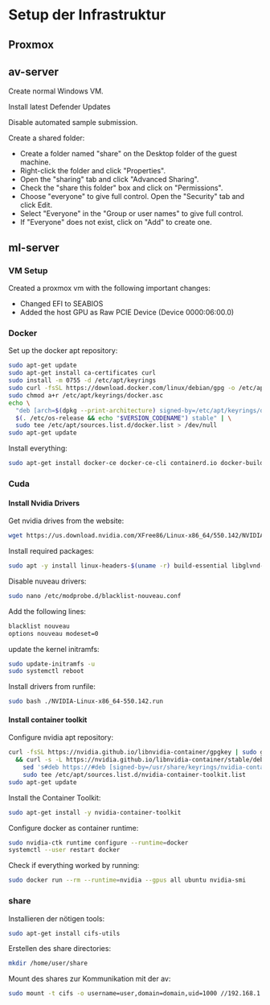 # Setup der Infrastruktur

## Proxmox



## av-server
Create normal Windows VM.

Install latest Defender Updates

Disable automated sample submission.


Create a shared folder: 
* Create a folder named "share" on the Desktop folder of the guest machine.
* Right-click the folder and click "Properties". 
* Open the "sharing" tab and click "Advanced Sharing".
* Check the "share this folder" box and click on "Permissions". 
* Choose "everyone" to give full control. Open the "Security" tab and click Edit. 
* Select "Everyone" in the "Group or user names" to give full control. 
* If "Everyone" does not exist, click on "Add" to create one.


## ml-server
### VM Setup
Created a proxmox vm with the following important changes:
* Changed EFI to SEABIOS
* Added the host GPU as Raw PCIE Device (Device 0000:06:00.0)

### Docker 
Set up the docker apt repository:

```bash
sudo apt-get update
sudo apt-get install ca-certificates curl
sudo install -m 0755 -d /etc/apt/keyrings
sudo curl -fsSL https://download.docker.com/linux/debian/gpg -o /etc/apt/keyrings/docker.asc
sudo chmod a+r /etc/apt/keyrings/docker.asc
echo \
  "deb [arch=$(dpkg --print-architecture) signed-by=/etc/apt/keyrings/docker.asc] https://download.docker.com/linux/debian \
  $(. /etc/os-release && echo "$VERSION_CODENAME") stable" | \
  sudo tee /etc/apt/sources.list.d/docker.list > /dev/null
sudo apt-get update
```

Install everything:

```bash
sudo apt-get install docker-ce docker-ce-cli containerd.io docker-buildx-plugin docker-compose-plugin
```

### Cuda
#### Install Nvidia Drivers
Get nvidia drives from the website:
```bash
wget https://us.download.nvidia.com/XFree86/Linux-x86_64/550.142/NVIDIA-Linux-x86_64-550.142.run
```

Install required packages:
```bash
sudo apt -y install linux-headers-$(uname -r) build-essential libglvnd-dev pkg-config
```

Disable nuveau drivers:
```bash
sudo nano /etc/modprobe.d/blacklist-nouveau.conf
```

Add the following lines:
```bash
blacklist nouveau
options nouveau modeset=0
```

update the kernel initramfs:
```bash
sudo update-initramfs -u
sudo systemctl reboot
```

Install drivers from runfile:
```bash
sudo bash ./NVIDIA-Linux-x86_64-550.142.run
```

#### Install container toolkit
Configure nvidia apt repository:
```bash
curl -fsSL https://nvidia.github.io/libnvidia-container/gpgkey | sudo gpg --dearmor -o /usr/share/keyrings/nvidia-container-toolkit-keyring.gpg \
  && curl -s -L https://nvidia.github.io/libnvidia-container/stable/deb/nvidia-container-toolkit.list | \
    sed 's#deb https://#deb [signed-by=/usr/share/keyrings/nvidia-container-toolkit-keyring.gpg] https://#g' | \
    sudo tee /etc/apt/sources.list.d/nvidia-container-toolkit.list
sudo apt-get update
```

Install the Container Toolkit:
```bash
sudo apt-get install -y nvidia-container-toolkit
```

Configure docker as container runtime:
```bash
sudo nvidia-ctk runtime configure --runtime=docker
systemctl --user restart docker
```

Check if everything worked by running:
```bash
sudo docker run --rm --runtime=nvidia --gpus all ubuntu nvidia-smi
```

### share
Installieren der nötigen tools:
```bash
sudo apt-get install cifs-utils
```


Erstellen des share directories:
```bash
mkdir /home/user/share
```

Mount des shares zur Kommunikation mit der av:
```bash
sudo mount -t cifs -o username=user,domain=domain,uid=1000 //192.168.1.29/share/ /home/user/share/
```




